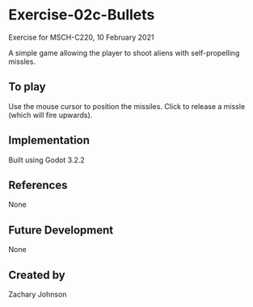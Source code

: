 # Exercise-02c-Bullets
Exercise for MSCH-C220, 10 February 2021

A simple game allowing the player to shoot aliens with self-propelling missles.

## To play
Use the mouse cursor to position the missiles. Click to release a missle (which will fire upwards).

## Implementation
Built using Godot 3.2.2

## References
None

## Future Development
None

## Created by 
Zachary Johnson
